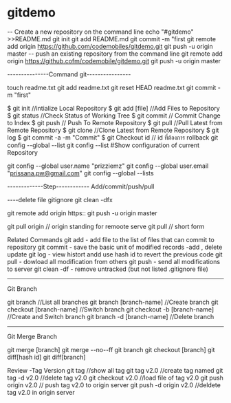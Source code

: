# gitdemo
-- Create a new repository on the command line
echo "#gitdemo" >>README.md
git init
git add README.md
git commit -m "first
git remote add origin https://github.com/codemobiles/gitdemo.git
git push -u origin master
-- push an existing repository from the command line
git remote add origin https://github.cofm/codemobile/gitdemo.git
git push -u origin master

---------------Command git----------------

touch readme.txt
git add readme.txt
git reset HEAD readme.txt
git commit -m "first"

$ git init //intialize Local Repository
$ git add [file] //Add Files to Repository
$ git status  //Check Status of Working Tree
$ git commit   // Commit Change to Index
$ git push  // Push To Remote Repository
$ git pull //Pull Latest from Remote Repository
$ git clone  //Clone Latest from Remote Repository
$ git log
$ git commit -a -m "Commit"
$ git Checkout id // id ที่ต้องการ rollback
git config --global --list
git config --list #Show configuration of current Repository

git config --global user.name "prizziemz"
git config --global user.email "prissana.pw@gmail.com"
git config --global --lists

-------------Step------------
Add/commit/push/pull

----delete file gitignore
git clean -dfx

git remote add origin  https::
git push -u origin master

git pull origin // origin standing for remoote serve
git pull // short form


Related Commands
 git add - add file to the list of files that can commit to repository
 git commit - save the basic unit of modified records -add , delete update
 git log - view histort andd use hash id to revert the previous code
 git pull - dowload all modification from others
 git push - send all modifications to server
 git clean -df - remove untracked (but not listed .gitignore file)

---------------------------
 Git Branch

 git branch    //List all branches
 git branch [branch-name]  //Create branch
 git checkout [branch-name] //Switch branch
 git checkout -b [branch-name] //Create and Switch branch
 git branch -d [branch-name]  //Delete branch

-----------------------------

Git Merge Branch

git merge [branch]
git merge --no--ff
git branch
git checkout [branch]
git diff[hash id]
git diff[branch]

Review -Tag Version
git tag  //show all tag
git tag v2.0 //create tag named
git tag -d v2.0 //delete tag v2.0
git checkout v2.0 //load file of tag v2.0
git push origin v2.0 // push tag v2.0 to origin server
git push -d origin v2.0 //deldete tag v2.0 in origin server

